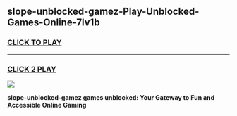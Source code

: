 
## slope-unblocked-gamez-Play-Unblocked-Games-Online-7lv1b
<h3>
<a href="https://premium76.site?title=slope-unblocked-gamez&ref=25A">CLICK TO PLAY</a></h3>
<hr>

<h3>
<a href="https://premium76.site?title=slope-unblocked-gamez&ref=25A">CLICK 2 PLAY</a>
  
</h3>

<a href="https://premium76.site?title=slope-unblocked-gamez&ref=25A"><img src="https://clearcache.store/games.png"></a>


**slope-unblocked-gamez games unblocked: Your Gateway to Fun and Accessible Online Gaming**
